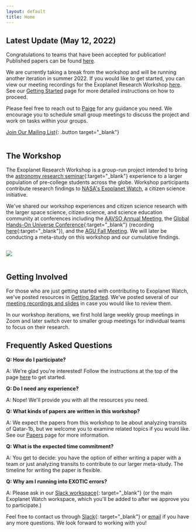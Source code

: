 ```yaml
---
layout: default
title: Home
---
```


<div class="page-display-light" markdown="1">

## Latest Update (May 12, 2022)

Congratulations to teams that have been accepted for publication! Published papers can be found [here](/publications/).

We are currently taking a break from the workshop and will be running another iteration in summer 2022. If you would like to get started, you can view our meeting recordings for the Exoplanet Research Workshop [here](/meetings/). See our [Getting Started](/getting-started/) page for more detailed instructions on how to proceed.

Please feel free to reach out to [Paige](/contact/) for any guidance you need. We encourage you to schedule small group meetings to discuss the project and work on tasks within your groups.

[Join Our Mailing List](https://groups.google.com/g/exoplanet-research-workshop-2022){: .button target="_blank"}

</div>

<div class="page-display" markdown="1">

<div class="row" markdown="1">

<div class="column" markdown="1">

## The Workshop

The Exoplanet Research Workshop is a group-run project intended to bring the [astronomy research seminar](https://ui.adsabs.harvard.edu/abs/2018AAS...23212207G/abstract){:target="_blank"} experience to a larger population of pre-college students across the globe. Workshop participants contribute research findings to [NASA's Exoplanet Watch](https://exoplanets.nasa.gov/exoplanet-watch/about-exoplanet-watch/), a citizen science initiative.

We've shared our workshop experiences and citizen science research with the larger space science, citizen science, and science education community at conferences including the [AAVSO Annual Meeting](https://www.aavso.org/aavso-meetings), the [Global Hands-On Universe Conference](https://handsonuniverse.org/ghou2020/){:target="_blank"} (recording [here](https://www.facebook.com/watch/live/?v=949654105549090&t=1720){:target="_blank"}), and the [AGU Fall Meeting](https://www.agu.org/Fall-Meeting). We will later be conducting a meta-study on this workshop and our cumulative findings.

</div>

<div class="column" markdown="1">

![](/assets/transit.jpg)

</div>

</div>

<!-- </div>

<div class="page-display-light" markdown="1"> -->

## Getting Involved

For those who are just getting started with contributing to Exoplanet Watch, we've posted resources in [Getting Started](/getting-started/). We've posted several of our [meeting recordings and slides](/meetings/) in case you would like to review them.

In our workshop iterations, we first hold large weekly group meetings in Zoom and later switch over to smaller group meetings for individual teams to focus on their research. 

</div>

<div class="page-display-light" markdown="1">

## Frequently Asked Questions

**Q: How do I participate?**

A: We're glad you're interested! Follow the instructions at the top of the page [here](/getting-started/) to get started.

**Q: Do I need any experience?**

A: Nope! We'll provide you with all the resources you need.

**Q: What kinds of papers are written in this workshop?**

A: We expect the papers from this workshop to be about analyzing transits of Qatar-1b, but we welcome you to examine related topics if you would like. See our [Papers](/papers/) page for more information.

**Q: What is the expected time commitment?**

A: You get to decide: you have the option of either writing a paper with a team or just analyzing transits to contribute to our larger meta-study. The timeline for writing the paper is flexible.

**Q: Why am I running into EXOTIC errors?**

A: Please ask in our [Slack workspace](/slack/){: target="_blank"} (or the main Exoplanet Watch workspace, which you'll be added to after we approve you to participate.)

Feel free to contact us through [Slack](/slack/){: target="_blank"} or [email](/contact/) if you have any more questions. We look forward to working with you!

</div>
